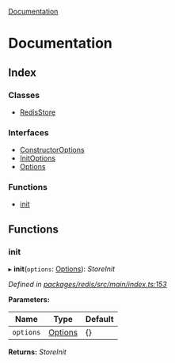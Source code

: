 [Documentation](README.md)

# Documentation

## Index

### Classes

* [RedisStore](classes/redisstore.md)

### Interfaces

* [ConstructorOptions](interfaces/constructoroptions.md)
* [InitOptions](interfaces/initoptions.md)
* [Options](interfaces/options.md)

### Functions

* [init](README.md#init)

## Functions

###  init

▸ **init**(`options`: [Options](interfaces/options.md)): *StoreInit*

*Defined in [packages/redis/src/main/index.ts:153](https://github.com/badbatch/cachemap/blob/f503e0e/packages/redis/src/main/index.ts#L153)*

**Parameters:**

Name | Type | Default |
------ | ------ | ------ |
`options` | [Options](interfaces/options.md) | {} |

**Returns:** *StoreInit*
